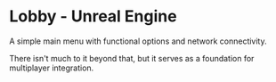 # **Lobby - Unreal Engine**  

A simple main menu with functional options and network connectivity.  

There isn't much to it beyond that, but it serves as a foundation for multiplayer integration.  
